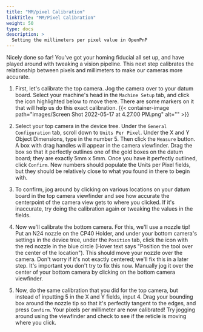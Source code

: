 ```yaml
---
title: "MM/pixel Calibration"
linkTitle: "MM/Pixel Calibration"
weight: 50
type: docs
description: >
  Setting the millimeters per pixel value in OpenPnP
---
```


Nicely done so far! You've got your homing fiducial all set up, and have played around with tweaking a vision pipeline. This next step calibrates the relationship between pixels and millimeters to make our cameras more accurate.

1. First, let's calibrate the top camera. Jog the camera over to your datum board. Select your machine's head in the `Machine Setup` tab, and click the icon highlighted below to move there. There are some markers on it that will help us do this exact calibration.
{{< container-image path="images/Screen Shot 2022-05-17 at 4.27.00 PM.png" alt="" >}}


2. Select your top camera in the device tree. Under the `General Configuration` tab, scroll down to `Units Per Pixel`. Under the X and Y Object Dimensions, type in the number 5. Then click the `Measure` button. A box with drag handles will appear in the camera viewfinder. Drag the box so that it perfectly outlines one of the gold boxes on the datum board; they are exactly 5mm x 5mm. Once you have it perfectly outlined, click `Confirm`. New numbers should populate the Units per Pixel fields, but they should be relatively close to what you found in there to begin with. 

3. To confirm, jog around by clicking on various locations on your datum board in the top camera viewfinder and see how accurate the centerpoint of the camera view gets to where you clicked. If it's inaccurate, try doing the calibration again or tweaking the values in the fields.

4. Now we'll calibrate the bottom camera. For this, we'll use a nozzle tip! Put an N24 nozzle on the CP40 Holder, and under your bottom camera's settings in the device tree, under the `Position` tab, click the icon with the red nozzle in the blue circle (Hover text says "Position the tool over the center of the location"). This should move your nozzle over the camera. Don't worry if it's not exactly centered; we'll fix this in a later step. It's important you don't try to fix this now. Manually jog it over the center of your bottom camera by clicking on the bottom camera viewfinder.

5. Now, do the same calibration that you did for the top camera, but instead of inputting 5 in the X and Y fields, input 4. Drag your bounding box around the nozzle tip so that it's perfectly tangent to the edges, and press `Confirm`. Your pixels per millimeter are now calibrated! Try jogging around using the viewfinder and check to see if the reticle is moving where you click.


